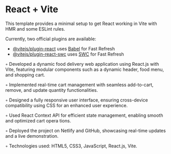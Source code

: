 # React + Vite

This template provides a minimal setup to get React working in Vite with HMR and some ESLint rules.

Currently, two official plugins are available:

- [@vitejs/plugin-react](https://github.com/vitejs/vite-plugin-react/blob/main/packages/plugin-react/README.md) uses [Babel](https://babeljs.io/) for Fast Refresh
- [@vitejs/plugin-react-swc](https://github.com/vitejs/vite-plugin-react-swc) uses [SWC](https://swc.rs/) for Fast Refresh

◦ Developed a dynamic food delivery web application using React.js with Vite, featuring modular
 components such as a dynamic header, food menu, and shopping cart.
 
◦ Implemented real-time cart management with seamless add-to-cart, remove, and update quantity
 functionalities.
 
◦ Designed a fully responsive user interface, ensuring cross-device compatibility using CSS for an
 enhanced user experience.
 
◦ Used React Context API for efficient state management, enabling smooth and optimized cart opera
tions.

◦ Deployed the project on Netlify and GitHub, showcasing real-time updates and a live demonstration.

◦ Technologies used: HTML5, CSS3, JavaScript, React.js, Vite.
